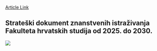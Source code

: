 [Article Link](https://www.fhs.hr/znanost/strateski_dokument_znanstvenih_istrazivanja_fakulteta_hrvatskih_studija)

## Strateški dokument znanstvenih istraživanja Fakulteta hrvatskih studija od 2025. do 2030.
[![](https://www.fhs.hr/images/50043164/Screenshot_150.jpg)](https://www.fhs.hr/images/50043164/Strateski%20dokument%20znanstvenih%20istrazivanja%20FHS-a_2025_2030.pdf)
  

